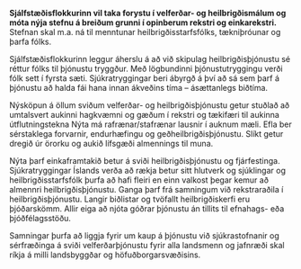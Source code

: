 **Sjálfstæðisflokkurinn vil taka forystu í velferðar- og heilbrigðismálum og móta nýja stefnu á breiðum grunni í opinberum rekstri og einkarekstri.** Stefnan skal m.a. ná til menntunar heilbrigðisstarfsfólks, tækniþróunar og þarfa fólks.

Sjálfstæðisflokkurinn leggur áherslu á að við skipulag heilbrigðisþjónustu sé réttur fólks til þjónustu tryggður. Með lögbundinni þjónustutryggingu verði fólk sett í fyrsta sæti. Sjúkratryggingar beri ábyrgð á því að sá sem þarf á þjónustu að halda fái hana innan ákveðins tíma – ásættanlegs biðtíma.

Nýsköpun á öllum sviðum velferðar- og heilbrigðisþjónustu getur stuðlað að umtalsvert aukinni hagkvæmni og gæðum í rekstri og tækifæri til aukinna útflutningstekna Nýta má rafrænar/stafrænar lausnir í auknum mæli. Efla ber sérstaklega forvarnir, endurhæfingu og geðheilbrigðisþjónustu. Slíkt getur dregið úr örorku og aukið lífsgæði almennings til muna.

Nýta þarf einkaframtakið betur á sviði heilbrigðisþjónustu og fjárfestinga. Sjúkratryggingar Íslands verða að rækja betur sitt hlutverk og sjúklingar og heilbrigðisstarfsfólk þurfa að hafi fleiri en einn valkost þegar kemur að almennri heilbrigðisþjónustu. Ganga þarf frá samningum við rekstraraðila í heilbrigðisþjónustu. Langir biðlistar og tvöfallt heilbrigðiskerfi eru þjóðarskömm. Allir eiga að njóta góðrar þjónustu án tillits til efnahags- eða þjóðfélagsstöðu.

Samningar þurfa að liggja fyrir um kaup á þjónustu við sjúkrastofnanir og sérfræðinga á sviði velferðarþjónustu fyrir alla landsmenn og jafnræði skal ríkja á milli landsbyggðar og höfuðborgarsvæðisins.
